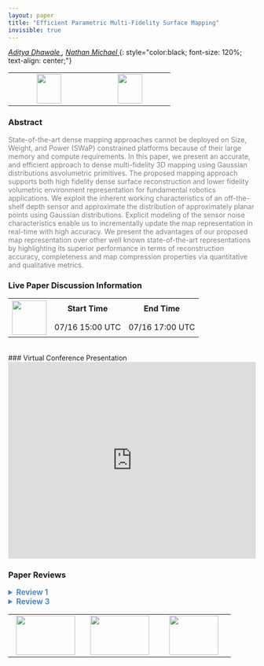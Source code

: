```yaml
---
layout: paper
title: "Efficient Parametric Multi-Fidelity Surface Mapping"
invisible: true
---
```

*[Aditya Dhawale ](https://adityadhawale.github.io/),   [ Nathan Michael ](https://www.rislab.org/nathan-michael)*
{: style="color:black; font-size: 120%; text-align: center;"}

<table width="30%"> <tr>
<td style="width: 20%; text-align: center;"><a href="http://www.roboticsproceedings.org/rss16/p073.pdf"><img src="{{ site.baseurl }}/images/paper_link.png"
width = "50"  height = "60"/> </a> </td>

<td style="width: 20%; text-align: center;"><a href="https://adityadhawale.github.io/research/gfusion"><img src="{{ site.baseurl }}/images/website_link.png"
width = "50"  height = "60"/> </a> </td>

</tr></table>

### Abstract
<html><p style="color:gray; font-size: 100%; text-align: justified;">
State-of-the-art dense mapping approaches cannot be deployed on Size, Weight, and Power (SWaP) constrained platforms because of their large memory and compute requirements. In this paper, we present an accurate, and efficient approach to dense multi-fidelity 3D mapping using Gaussian distributions asvolumetric primitives. The proposed mapping approach supports both high fidelity dense surface reconstruction and lower fidelity volumetric environment representation for fundamental robotics applications. We exploit the inherent working characteristics of an off-the-shelf depth sensor and approximate the distribution of approximately planar points using Gaussian distributions. Explicit modeling of the sensor noise characteristics enable us to incrementally update the map representation in real-time with high accuracy. We present the advantages of our proposed map representation over other well known state-of-the-art representations by highlighting its superior performance in terms of reconstruction accuracy, completeness and map compression properties via quantitative and qualitative metrics.
</p></html>

### Live Paper Discussion Information
<html>
<table width="50%">
<tr> <th rowspan="2"><a href="https://pheedloop.com/rss2020/virtual/#session_ZoWnGn"><img src="{{ site.baseurl }}/images/pheedloop_link.png" width = "70"  height = "70"/> </a> </th> <th> Start Time </th> <th> End Time </th> </tr>
<tr> <td> 07/16 15:00 UTC </td><td> 07/16 17:00 UTC </td></tr>
</table> <br> </html>
### Virtual Conference Presentation
<iframe width="100%" height="400" src="https://www.youtube.com/embed/UDmg9VT6lXo" frameborder="0" allow="accelerometer; autoplay; encrypted-media; gyroscope; picture-in-picture" allowfullscreen></iframe>

### Paper Reviews
<details><summary style="font-size:110%; color:#438BCA; cursor: pointer;"><b> Review 1</b></summary>
<p style="color:gray; font-size: 100%; text-align: justified; white-space: pre-line">
# Efficient Parametric Multi-Fidelity Surface Mapping

The paper presents a mapping approach for RGBD sensors which achieves good quality reconstruction while being computationally efficient. The map is represented as a Gaussian mixture model (GMM) which is updated incrementally based on new depth images within a hierarchical scheme. This allows the approach to avoid heavy computations and provides frame-rate performance on a laptop CPU. The approach performs mapping assuming the poses of the sensor to be known. 

The interesting aspect of this work is that it provides a mapping method with a couple of user-defined parameters such that it can be adapted for different applications based on the computational resources and the memory available. For example, it would allow for planning/navigation purposes at lower quality maps or more precise reconstruction of the scene at the cost slightly higher computations. The authors also demonstrate this capability for room-sized maps using both simulated and real-world data. 

Here are some comments about the overall work and the different sections of the paper:

- The main contribution of the paper is that it combines ideas from different works such using the gaussian distributions for map representation as in NDT maps [1,17], projective association similar to KinectFusion/ElasticFusion [9,25] and a hierarchical scheme [21] to reduce computations. 
These ideas have been put together with the goal of achieving a comparable/better reconstruction quality for a smaller memory footprint as compared to other state-of-the-art mapping approaches.

- In addition to building upon these works, the new idea in this paper is to exploit the neighborhood information in the depth image to fit the Gaussian mixture model and avoid computationally expensive optimization procedures used in the previous works. 

- The paper seems to provide sufficient theoretical and implementation details to reproduce the work. In my opinion, the impact of the work can be enhanced by providing an implementation of the system so that it can be used both to compare against other mapping approaches, as well as build other applications on top. 

- Overall, the paper is well structured and clearly written. I appreciate the introduction section where the present work has been presented in the context of previous works and how they are related.

- The assumptions in terms of input data, modeling and performance are clearly spelled out in most sections of the paper. I would recommend adding a short table with the values of all the fixed parameters such as alpha_n, alpha_e, alpha_conf, Sigma_unc (min and max) and other parameters used in the approach. 

- The derivations, as well as the notation in the paper, seems consistent. Please add the relevant reference for equation 2 as this may not be trivial. Also add the reference for equation 3 (or the link to (eq 1?)) to explain how it can be derived.   

- The experiments back up the claims made in the paper in terms of accuracy and memory footprint as performance as compared to other state-of-the-art approaches. The accuracy measures look impressive particularly given the size of the maps. The approach shows better accuracy and a lower memory footprint as compared to Occupancy based Maps as well as NDT maps. It would be interesting to compare the accuracy against TSDF based methods (such as KinectFusion/ElasticFusion) as the GMM maps at least look visually messy than typical TSDF maps. This would also fill in a gap in terms of the types of maps used for comparison. You may make this additional experiment based on your space constraints. 

- In addition to the run-time analysis performed in Sec.V E, it would help to report the timing of different methods (yours, NDT, Occupancy base mapping) for the datasets at comparable resolution.

- Although it is not the main contribution, I appreciate the experiment showing the reconstructed allow for frame-to-model estimation.

Here are some minor comments/corrections:
- Sec II.B (end of page 3), it should be bxb pixel pathces instead of pxp.
- Fig 2: The correspondence between the explanation in the caption and the figure above is a bit confusing. It may help to explicitly label each part with a number.
- Sec II.D Line 13: \theta^{K} --> K should be k?
- Sec III.E Please provide a reference to the Bhattacharya measure for similarity.
- Fig 8 is too small to see the numbers.
- Sec. IV A: (Lines 3-5) The sentence construction is confusing. It would help to rephrase it.
- Table 2, 3: Please provide the thresholds used for computing precision and recall values for map accuracy.
- Sec IV.F: The accuracy for D1 is reported ad 0.0004m whereas in Fig 8. it is reported as 0.004 m. Please make them consistent.
- Just a comment on aesthetics, the text looks super cramped on page 1 and 2. Maybe go easy on the vspaces ;).

</p> </details>

<details><summary style="font-size:110%; color:#438BCA; cursor: pointer;"><b> Review 3</b></summary>
<p style="color:gray; font-size: 100%; text-align: justified; white-space: pre-line">
The work seems to be an original contribution. The paper is technically sound (except for some minor issues).
Perhaps the paper could be more clear; some parts of the paper, like Section I, are a bit cryptic.
The paper compares the proposed approach with other methods in the state of the art and outperforms them in the provided scenarios and metrics. However, the evaluation suffers a bit from being limited to four datasets and lacking some plots comparing different metrics. An evaluation with more samples and variety of scenarios would be desirable.

Some more specific comments:
- In the listed contributions at the end of Section I. There seem to be some redundancy. It would be nice if the paper could condense them and/or point to which section corresponds to each listed contribution (likely, they are II.C.1, II.C.2 and II.E), to make them clear.
- In general, it is not clear what the text means by "fidelity" since it is never explicitly stated. And it is not accuracy, since often these two terms appear but not as synonyms. It appears that the fidelity is a synonym for "model complexity" and equivalent to the "level of detail" or "resolution" in computer graphics; however, this definition or clarification should be given by the authors.
- The introduction could be split... It is a rather long introduction that goes over many different types of representations used for 3D scene modeling. I think this part could be carved out in its own section on "Related work" or "Representations of 3D scenes".

Understanding the methodology:
- In general, the approach of using probabilistic filters to represent and refine depth in 3D reconstruction is similar to the idea of Bayesian "depth filters" in the ICRA 2014 papers by Pizzoli et al., SVO (Fast Semi-Direct Monocular Visual Odometry), and REMODE (Probabilistic, Monocular Dense Reconstruction in Real Time). However, the paper does not mention these works, and therefore does not compare to REMODE. I understand that the resulting systems are quite different, but the ideas for depth fusion may not be so much and worth a short discussion.
- Fig. 2 should be more explicit about what is theta_0, theta_t, in the four different plots. Why is there a sudden jump of color in the floor of the room in Fig. 2, from the left-most image to the one immediately on its right? It would also be better to set the same size for the chair, to better see how the 3D reconstruction groups in extension.
- What do the three colors used for the blocks in Fig. 3 represent? Knowing this would help better understand the system and its input/output.
- Because many figures are not referenced in the text and their captions contain explanations, some things are not clear just following the main text. For example, it is not clear that the poses are given.
- The image in the eye-catcher is never referenced; the right plot with the sample plots is not repeated in the experiments. So it makes one wonder how necessary it is.
- In Eq. (3) how is the condition of Sigma being positive semi-definite enforced, so that it is a valid covariance matrix?

Evaluation / Experiments:
- Evaluation metrics, such as precision and recall should be defined, as well, for completeness.
- What is the trade-off in accuracy vs. speed? Could the authors provide a plot for it?
- What is the trade-off in accuracy vs. completeness? This is a standard plot to asses 3D reconstruction algorithms. See, for example, Vogiatzis et al. Video-based, real-time multi-view stereo, CVIU 2011 or Pizzoli et al. REMODE ICRA 2014.
- It would be nice to have a trade-off plot that illustrates the multi-fidelity aspect of the proposed method. One axis is fidelity; the other axis could be amount of texture detail, accuracy, memory, etc.
- How many distributions are used in Fig. 10? I assume that the execution time is highly influenced by this parameter. What are the units of the vertical axis of this plot (Fig. 10)?
- How much is "sensor rates" at the end of Section IV.E? 50 Hz? 100Hz?
- Please include units as much as possible: alpha_e sometimes has units, sometimes not.  Same for alpha_len.  "b, the patch size is set to 8." [pixels?]

Other comments:
- Adopting units of cm to measure absolute error, rather than meters, seems more appropriate. It would also be useful to provide a relative measure, such as the error normalized by the scene size or depth with respect to the camera.
- Figures do not seem to be in the order that they are mentioned in the text.
- The orange shading and the small size of most plots do not help much visualize the reconstruction or the error (at least on printed paper). Insets with a zoom, as in Fig. 9 are somehow helpful. Other papers use color-coded error maps (i.e., plotting the differences with respect to the most accurate model).
- Section II: The first time that it is used: "Given an image I_0 of size..." should be "Given a *depth* image I_0 ..."  otherwise the type of information contained in I_0 is confusing.
- Section II: (the back-projection) can be viewed as a linear transformation --> I would rather say that it can be *approximated* by such a transformation.
- Section II: "at time t = t ..." looks like a tautology.
- Section II: redundunt --> redundant
- Is there a reference for the use of the acronym SWaP? I think it is not standard in computer vision; it may be more known in aerospace and military contexts.
- Some sentences are very long (multiple verbs) and therefore difficult to follow. Example: last sentence of Section IV.A.
- Some references do not have publication venue, e.g., [22]. Also in [22] gmm -> GMM. Check for other lowercase acronyms: slam, rgb-d.

Possible typos:
- The indices (subscripts, superscripts) in the variables of Sections II.B - II.C are not always consistent, which makes it a bit difficult to understand the details of the update rules of the GMM parameters. I suggest to review such indices.
- I think there is a missing term (x-mu)^T in the update of Sigma in Eq. (1); otherwise Sigma is just a vector, not a covariance matrix.
- Section II.C.1: I could not find an intuitive interpretation for the 99.97% confidence. Was it intended to be instead the usual 3-sigma rule: 99.7%? Note that the confidence rule of 99.7% probability corresponding to +-3 standard deviations is for a 1D Gaussian distribution. For higher dimensional distributions, such as the 2D projection (ellipse), the confidence rule changes (see "On the Mahalanobis distance classification criterion for multidimensional normal distributions", IEEE Trans. Signal Processing, 2013), and so 99.7% confidence corresponds to a Mahalanobis distance of 3.44 rather than 3. This number grows with the dimension.

</p> </details>

<table width="100%"><tr><td style="width: 30%; text-align: center;"><a href="{{ site.baseurl }}/program/papers/72"> <img src="{{ site.baseurl }}/images/previous_icon.png" width = "120"  height = "80"/> </a> </td>

<td style="width: 30%; text-align: center;"><a href="{{ site.baseurl }}/program/papers"> <img src="{{ site.baseurl }}/images/overview_icon.png" width = "120"  height = "80"/> </a> </td> 

<td style="width: 30%; text-align: center;"><a href="{{ site.baseurl }}/program/papers/74"> <img src="{{ site.baseurl }}/images/next_icon.png" width = "100"  height = "80"/> </a> </td> 

</tr></table>

